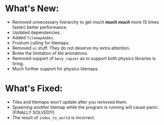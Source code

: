 # What's New:

- Removed unnecessary hierarchy to get *much* **much** ***much*** more (5 times faster) better performance.
- Updated dependencies.
- Added `TilemapAabbs`.
- Frustum culling for tilemaps.
- Removed `ui` stuff. They do not deserve my extra attention.
- Broke the limitation of tile animations.
- Removed support of `bevy_rapier` as to support both physics libraries is tiring.
- Much further support for physics tilemaps.

# What's Fixed:

- Tiles and tilemaps won't update after you removed them.
- Spawning another tilemap while the program is running will cause panic. (FINALLY SOLVED!!!)
- The result of `index_to_world` is incorrect.
